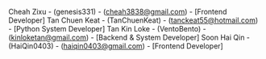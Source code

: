 Cheah Zixu - (genesis331) - (cheah3838@gmail.com) - [Frontend Developer]
Tan Chuen Keat - (TanChuenKeat) - (tanckeat55@hotmail.com) - [Python System Developer]
Tan Kin Loke - (VentoBento) - (kinloketan@gmail.com) - [Backend & System Developer]
Soon Hai Qin - (HaiQin0403) - (haiqin0403@gmail.com) - [Frontend Developer]